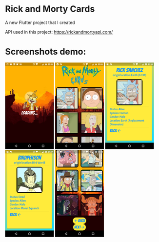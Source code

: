 # **Rick and Morty Cards**

A new Flutter project that I created

API used in this project: https://rickandmortyapi.com/

# Screenshots demo:

<p float="left">
  <img src="screenshots/flutter_01.png" width="160" />
  <img src="screenshots/flutter_02.png" width="160" /> 
  <img src="screenshots/flutter_03.png" width="160" />
  <img src="screenshots/flutter_04.png" width="160" />
  <img src="screenshots/flutter_05.png" width="160" />
</p>

